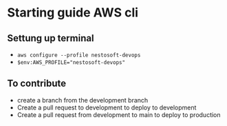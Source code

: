 # Starting guide AWS cli

## Settung up terminal
- `aws configure --profile nestosoft-devops`
- `$env:AWS_PROFILE="nestosoft-devops"`

## To contribute
- create a branch from the development branch
- Create a pull request to development to deploy to development
- Create a pull request from development to main to deploy to production


